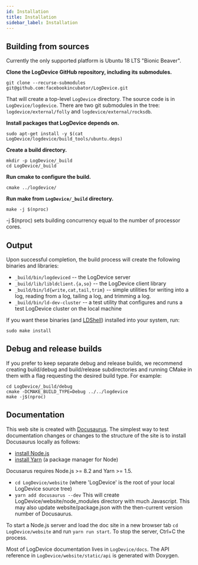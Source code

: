 ```yaml
---
id: Installation
title: Installation
sidebar_label: Installation
---
```


## Building from sources

Currently the only supported platform is Ubuntu 18 LTS "Bionic Beaver".

**Clone the LogDevice GitHub repository, including its submodules.**

```shell
git clone --recurse-submodules git@github.com:facebookincubator/LogDevice.git
```

That will create a top-level `LogDevice` directory. The source code is in `LogDevice/logdevice`. There are two git submodules in the tree: `logdevice/external/folly` and `logdevice/external/rocksdb`.

**Install packages that LogDevice depends on.**

```shell
sudo apt-get install -y $(cat LogDevice/logdevice/build_tools/ubuntu.deps)
```

**Create a build directory.**

```shell
mkdir -p LogDevice/_build
cd LogDevice/_build
```

**Run cmake to configure the build.**

```shell
cmake ../logdevice/
```

**Run make from `LogDevice/_build` directory.**

```shell
make -j $(nproc)
```

-j $(nproc) sets building concurrency equal to the number of processor cores.

## Output

Upon successful completion, the build process will create the following binaries and libraries:

* `_build/bin/logdeviced` -- the LogDevice server
* `_build/lib/libldclient.{a,so}` -- the LogDevice client library
* `_build/bin/ld{write,cat,tail,trim}` -- simple utilities for writing into a log, reading from a log, tailing a log, and trimming a log.
* `_build/bin/ld-dev-cluster` -- a test utility that configures and runs a test LogDevice cluster on the local machine

If you want these binaries (and [LDShell](ldshell.md)) installed into your system, run:

```shell
sudo make install
```

## Debug and release builds

If you prefer to keep separate debug and release builds, we recommend creating build/debug and build/release subdirectories and running CMake in them with a flag requesting the desired build type. For example:

```shell
cd LogDevice/_build/debug
cmake -DCMAKE_BUILD_TYPE=Debug ../../logdevice
make -j$(nproc)
```

## Documentation

This web site is created with [Docusaurus](https://docusaurus.io/).
The simplest way to test documentation changes or changes to the structure
of the site is to install Docusaurus locally as follows:

* [install Node.js](https://nodejs.org/en/download/)
* [install Yarn](https://yarnpkg.com/en/docs/install) (a package manager
for Node)

Docusarus requires Node.js >= 8.2 and Yarn >= 1.5.

* `cd LogDevice/website` (where 'LogDevice' is the root of your local LogDevice
source tree)
* `yarn add docusaurus --dev` This will create LogDevice/website/node_modules
directory with much Javascript. This may also update website/package.json with
the then-current version number of Docusaurus.

To start a Node.js server and load the doc site in a new browser tab
`cd LogDevice/website` and run `yarn run start`. To stop the server,
Ctrl+C the process.

Most of LogDevice documentation lives in `LogDevice/docs`. The API reference
in `LogDevice/website/static/api` is generated with Doxygen.
